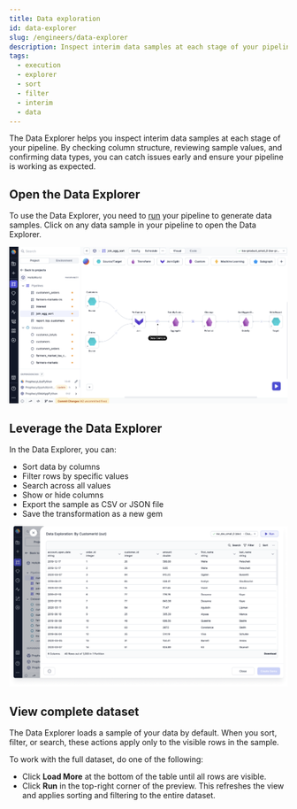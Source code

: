 ```yaml
---
title: Data exploration
id: data-explorer
slug: /engineers/data-explorer
description: Inspect interim data samples at each stage of your pipeline
tags:
  - execution
  - explorer
  - sort
  - filter
  - interim
  - data
---
```


The Data Explorer helps you inspect interim data samples at each stage of your pipeline. By checking column structure, reviewing sample values, and confirming data types, you can catch issues early and ensure your pipeline is working as expected.

## Open the Data Explorer

To use the Data Explorer, you need to [run](/engineers/execution/#interactive-execution) your pipeline to generate data samples. Click on any data sample in your pipeline to open the Data Explorer.

![Data sample in a pipeline](img/interim-data-samples.png)

## Leverage the Data Explorer

In the Data Explorer, you can:

- Sort data by columns
- Filter rows by specific values
- Search across all values
- Show or hide columns
- Export the sample as CSV or JSON file
- Save the transformation as a new gem

![Data_explorer](img/Data_Explorer.png)

## View complete dataset

The Data Explorer loads a sample of your data by default. When you sort, filter, or search, these actions apply only to the visible rows in the sample.

To work with the full dataset, do one of the following:

- Click **Load More** at the bottom of the table until all rows are visible.
- Click **Run** in the top-right corner of the preview. This refreshes the view and applies sorting and filtering to the entire dataset.
